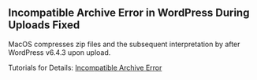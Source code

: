 ## Incompatible Archive Error in WordPress During Uploads Fixed

MacOS compresses zip files and the subsequent interpretation by after WordPress v6.4.3 upon upload.

Tutorials for Details: [Incompatible Archive Error](https://www.jeweltheme.com/blog/incompatible-archive-error)
